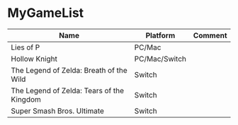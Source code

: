 # MyGameList
| Name                                      | Platform      | Comment |
|-------------------------------------------|---------------|---------|
| Lies of P                                 | PC/Mac        |         |
| Hollow Knight                             | PC/Mac/Switch |         |
| The Legend of Zelda: Breath of the Wild   | Switch        |         |
| The Legend of Zelda: Tears of the Kingdom | Switch        |         |
| Super Smash Bros. Ultimate                | Switch        |         |
